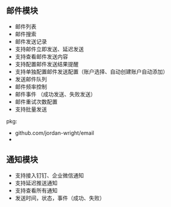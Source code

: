 ## 邮件模块

- 邮件列表
- 邮件搜索
- 邮件发送记录
- 支持邮件立即发送、延迟发送
- 支持查看邮件发送内容
- 支持配置邮件发送结果提醒
- 支持单独配置邮件发送配置（账户选择、自动创建账户自动添加）
- 发送邮件队列
- 邮件频率控制
- 邮件事件 （成功发送、失败发送）
- 邮件重试次数配置
- 支持批量发送

pkg: 
- github.com/jordan-wright/email
- 


## 通知模块

- 支持接入钉钉、企业微信通知
- 支持延迟推送通知
- 支持查看所有通知
- 发送时间，状态，事件（成功、失败）